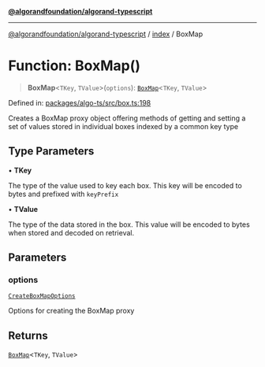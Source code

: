 [**@algorandfoundation/algorand-typescript**](../../README.md)

***

[@algorandfoundation/algorand-typescript](../../README.md) / [index](../README.md) / BoxMap

# Function: BoxMap()

> **BoxMap**\<`TKey`, `TValue`\>(`options`): [`BoxMap`](../type-aliases/BoxMap.md)\<`TKey`, `TValue`\>

Defined in: [packages/algo-ts/src/box.ts:198](https://github.com/algorandfoundation/puya-ts/blob/main/packages/algo-ts/src/box.ts#L198)

Creates a BoxMap proxy object offering methods of getting and setting a set of values stored in individual boxes indexed by a common key type

## Type Parameters

• **TKey**

The type of the value used to key each box. This key will be encoded to bytes and prefixed with `keyPrefix`

• **TValue**

The type of the data stored in the box. This value will be encoded to bytes when stored and decoded on retrieval.

## Parameters

### options

[`CreateBoxMapOptions`](../-internal-/interfaces/CreateBoxMapOptions.md)

Options for creating the BoxMap proxy

## Returns

[`BoxMap`](../type-aliases/BoxMap.md)\<`TKey`, `TValue`\>
